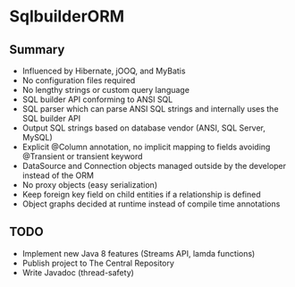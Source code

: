 # SqlbuilderORM

## Summary
- Influenced by Hibernate, jOOQ, and MyBatis
- No configuration files required
- No lengthy strings or custom query language
- SQL builder API conforming to ANSI SQL
- SQL parser which can parse ANSI SQL strings and internally uses the SQL builder API
- Output SQL strings based on database vendor (ANSI, SQL Server, MySQL)
- Explicit @Column annotation, no implicit mapping to fields avoiding @Transient or transient keyword
- DataSource and Connection objects managed outside by the developer instead of the ORM
- No proxy objects (easy serialization)
- Keep foreign key field on child entities if a relationship is defined
- Object graphs decided at runtime instead of compile time annotations

## TODO
- Implement new Java 8 features (Streams API, lamda functions)
- Publish project to The Central Repository
- Write Javadoc (thread-safety)